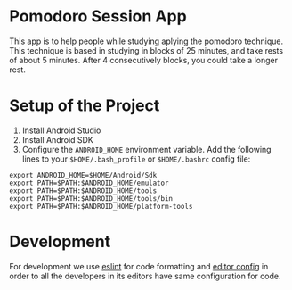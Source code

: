 # Pomodoro Session App
This app is to help people while studying aplying the pomodoro technique. This technique is based in studying in blocks of 25 minutes, and take rests of about 5 minutes. After 4 consecutively blocks, you could take a longer rest.

# Setup of the Project
1. Install Android Studio
2. Install Android SDK
3. Configure the `ANDROID_HOME` environment variable. Add the following lines to your `$HOME/.bash_profile` or `$HOME/.bashrc` config file:
```
export ANDROID_HOME=$HOME/Android/Sdk
export PATH=$PATH:$ANDROID_HOME/emulator
export PATH=$PATH:$ANDROID_HOME/tools
export PATH=$PATH:$ANDROID_HOME/tools/bin
export PATH=$PATH:$ANDROID_HOME/platform-tools
```

# Development
For development we use [eslint](https://eslint.org/) for code formatting and [editor config](https://editorconfig.org/) in order to all the developers in its editors have same configuration for code.
